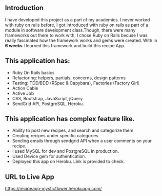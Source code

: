 ## Introduction 
I have developed this project as a part of my academics. I never worked with ruby on rails before, I got introduced with ruby on rails as part of a module in software development class.Though, there were many frameworks out there to work with, I chose Ruby on Rails becuse I was really fascinated how the framework works and gems were created. With in **6 weeks** I learned this framework and build this recipe App.

## This application has:
*  Ruby On Rails basics
*  Refactoring: helpers, partials, concerns, design patterns
*  Testing: TDD/BDD (RSpec & Capybara), Factories (Factory Girl)
*  Action Cable
*  Active Job
*  CSS, Bootstrap, JavaScript, jQuery.
*  SendGrid API, PostgreSQL, Heroku.

## This application has complex feature like.
* Ability to post new recipes, and search and categorize them
* Creating recipes under specific categories.
* Sending emails through sendgrid API when a user comments on your recipe.
* I used MySQL for dev and PostgreSQL in production.
* Used Device gem for authentication.
* Deployed this app on Heroku. Link is provided to check.

## URL to Live App

https://recipeapp-mysticflower.herokuapp.com/
